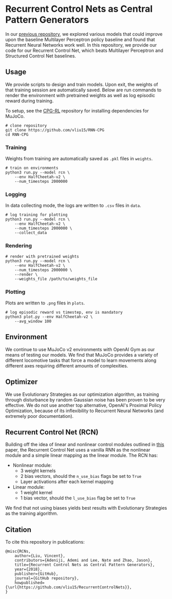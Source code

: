 # Recurrent Control Nets as Central Pattern Generators
In our [previous repository](https://github.com/vliu15/CPG-RL), we explored various models that could improve upon the baseline Multilayer Perceptron policy baseline and found that Recurrent Neural Networks work well. In this repository, we provide our code for our Recurrent Control Net, which beats Multilayer Perceptron and Structured Control Net baselines.

## Usage
We provide scripts to design and train models. Upon exit, the weights of that training session are automatically saved. Below are run commands to render the environment with pretrained weights as well as log episodic reward during training.

To setup, see the [CPG-RL](https://github.com/vliu15/CPG-RL) repository for installing dependencies for MuJoCo.
```
# clone repository
git clone https://github.com/vliu15/RNN-CPG
cd RNN-CPG
```

### Training
Weights from training are automatically saved as `.pkl` files in `weights`.
```
# train on environments
python3 run.py --model rcn \
    --env HalfCheetah-v2 \
    --num_timesteps 2000000
```

### Logging
In data collecting mode, the logs are written to `.csv` files in `data`.
```
# log training for plotting
python3 run.py --model rcn \
    --env HalfCheetah-v2 \
    --num_timesteps 2000000 \
    --collect_data
```

### Rendering
```
# render with pretrained weights
python3 run.py --model rcn \
    --env HalfCheetah-v2 \
    --num_timesteps 2000000 \
    --render \
    --weights_file /path/to/weights_file
```

### Plotting
Plots are written to `.png` files in `plots`.
```
# log episodic reward vs timestep, env is mandatory
python3 plot.py --env HalfCheetah-v2 \
    --avg_window 100
```

## Environment
We continue to use MuJoCo v2 environments with OpenAI Gym as our means of testing our models. We find that MuJoCo provides a variety of different locomotive tasks that force a model to learn movements along different axes requiring different amounts of complexities.

## Optimizer
We use Evolutionary Strategies as our optimization algorithm, as training through disturbance by random Gaussian noise has been proven to be very effective. We do not use another top alternative, OpenAI's Proximal Policy Optimization, because of its inflexibility to Recurrent Neural Networks (and extremely poor documentation).

## Recurrent Control Net (RCN)
Building off the idea of linear and nonlinear control modules outlined in [this](https://arxiv.org/abs/1802.08311) paper, the Recurrent Control Net uses a vanilla RNN as the nonlinear module and a simple linear mapping as the linear module. The RCN has:
- Nonlinear module:
  - 3 weight kernels
  - 2 bias vectors, should the `n_use_bias` flags be set to `True`
  - Layer activations after each kernel mapping
- Linear module:
  - 1 weight kernel
  - 1 bias vector, should the `l_use_bias` flag be set to `True`
  
We find that not using biases yields best results with Evolutionary Strategies as the training algorithm.

## Citation
To cite this repository in publications:
```
@misc{RCNs,
    author={Liu, Vincent},
    contributors={Adeniji, Ademi and Lee, Nate and Zhao, Jason},
    title={Recurrent Control Nets as Central Pattern Generators},
    year={2018},
    publisher={GitHub},
    journal={GitHub repository},
    howpublished={\url{https://github.com/vliu15/RecurrentControlNets}},
}
```
